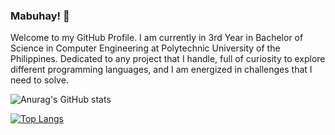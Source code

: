 ### Mabuhay! 👋
Welcome to my GitHub Profile. I am currently in 3rd Year in Bachelor of Science in Computer Engineering at Polytechnic University of the Philippines. Dedicated to any project that I handle, full of curiosity to explore different programming languages, and I am energized in challenges that I need to solve. 


![Anurag's GitHub stats](https://github-readme-stats.vercel.app/api?username=spadedev&show_icons=true&theme=radical)

[![Top Langs](https://github-readme-stats.vercel.app/api/top-langs/?username=spadedev)](https://github.com/anuraghazra/github-readme-stats)

<!--


**spadedev/spadedev** is a ✨ _special_ ✨ repository because its `README.md` (this file) appears on your GitHub profile.

Here are some ideas to get you started:

- 🔭 I’m currently working on ...
- 🌱 I’m currently learning ...
- 👯 I’m looking to collaborate on ...
- 🤔 I’m looking for help with ...
- 💬 Ask me about ...
- 📫 How to reach me: ...
- 😄 Pronouns: ...
- ⚡ Fun fact: ...
-->
